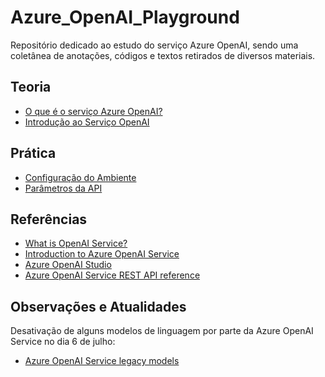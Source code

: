 # Azure_OpenAI_Playground
Repositório dedicado ao estudo do serviço Azure OpenAI, sendo uma coletânea de anotações, códigos e textos retirados de diversos materiais.

## Teoria

- [O que é o serviço Azure OpenAI?](./what_is_azure_openai.md)
- [Introdução ao Serviço OpenAI](./azure_openai_introduction.md)

## Prática

- [Configuração do Ambiente](./environment_setup.ipynb)
- [Parâmetros da API](./api_parameters.ipynb)

## Referências

- [What is OpenAI Service?](https://learn.microsoft.com/en-us/azure/ai-services/openai/overview)
- [Introduction to Azure OpenAI Service](https://learn.microsoft.com/en-us/training/modules/explore-azure-openai/?WT.mc_id=cloudskillschallenge_bb49ce83-3aac-4405-8fb1-3eb2335f19f0)
- [Azure OpenAI Studio](https://oai.azure.com/portal)
- [Azure OpenAI Service REST API reference](https://learn.microsoft.com/en-us/azure/ai-services/openai/reference)

## Observações e Atualidades

Desativação de alguns modelos de linguagem por parte da Azure OpenAI Service no dia 6 de julho:
- [Azure OpenAI Service legacy models](https://learn.microsoft.com/en-us/azure/ai-services/openai/concepts/legacy-models)